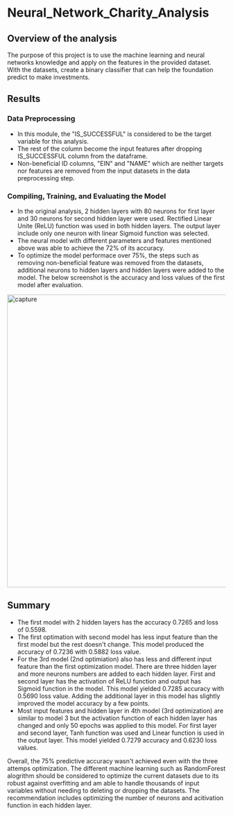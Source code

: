 # Neural_Network_Charity_Analysis
## Overview of the analysis 
The purpose of this project is to use the machine learning and neural networks knowledge and apply on the features in the provided dataset. With the datasets, create a binary classifier that can help the foundation predict to make investments. 

## Results 
### Data Preprocessing 
- In this module, the "IS_SUCCESSFUL" is considered to be the target variable for this analysis. 
- The rest of the column become the input features after dropping IS_SUCCESSFUL column from the dataframe. 
- Non-beneficial ID columns, "EIN" and "NAME" which are neither targets nor features are removed from the input datasets in the data preprocessing step. 

### Compiling, Training, and Evaluating the Model 
- In the original analysis, 2 hidden layers with 80 neurons for first layer and 30 neurons for second hidden layer were used. Rectified Linear Unite (ReLU) function was used in both hidden layers. The output layer include only one neuron with linear Sigmoid function was selected. 
- The neural model with different parameters and features mentioned above was able to achieve the 72% of its accuracy. 
- To optimize the model performace over 75%, the steps such as removing non-beneficial feature was removed from the datasets, additional neurons to hidden layers and hidden layers were added to the model. The below screenshot is the accuracy and loss values of the first model after evaluation.
<img width="675" alt="capture" src="https://user-images.githubusercontent.com/92502292/158036491-a2536c67-3006-4ce5-ac49-f91de44b43ae.PNG">

## Summary 
- The first model with 2 hidden layers has the accuracy 0.7265 and loss of 0.5598. 
- The first optimation with second model has less input feature than the first model but the rest doesn't change. This model produced the accuracy of 0.7236 with 0.5882 loss value. 
- For the 3rd model (2nd optimiation) also has less and different input feature than the first optimization model. There are three hidden layer and more neurons numbers are added to each hidden layer. First and second layer has the activation of ReLU function and output has Sigmoid function in the model. This model yielded 0.7285 accuracy with 0.5690 loss value. Adding the additional layer in this model has slightly improved the model accuracy by a few points. 
- Most input features and hidden layer in 4th model (3rd optimization) are similar to model 3 but the activation function of each hidden layer has changed and only 50 epochs was applied to this model. For first layer and second layer, Tanh function was used and Linear function is used in the output layer. This model yielded 0.7279 accuracy and 0.6230 loss values. 

Overall, the 75% predictive accuracy wasn't achieved even with the three attemps optimization. The different machine learning such as RandomForest alogrithm should be considered to optimize the current datasets due to its robust against overfitting and am able to handle thousands of input variables without needing to deleting or dropping the datasets. The recommendation includes optimizing the number of neurons and acitivation function in each hidden layer.  




